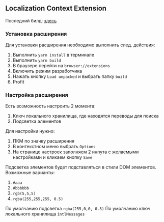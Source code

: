 
## Localization Context Extension

Последний билд: [здесь](https://code.s3.yandex.net/localization-context-build/build_03_08_20.zip) 

### Установка расширения

Для установки расширения необходимо выполнить след. действия:
1) Выполнить `yarn install` в терминале
2) Выполнить `yarn build`
3) В браузере перейти на `browser://extensions`
4) Включить режим разработчика
5) Нажать кнопку `Load unpacked` и выбрать папку `build`
6) Profit

### Настройка расширения

Есть возможность настроить 2 момента:

1) Ключ локального хранилища, где находятся переводы для поиска
2) Подсветка элементов

Для настройки нужно:

1) ПКМ по значку расширения
2) В контекстном меню выбрать `Options`
3) На странице настроек заполняем 2 инпута с желаемыми настройками и кликаем кнопку `Save`

Подсветка элементов будет подставляться в стили DOM элементов.
Возможные варианты:
1) `#aaa`
2) `#bbbbbb`
3) `rgb(5,5,5)`
4) `rgba(255,255,255, 0.5)`

По умолчанию подсветка `rgba(255,0,0, 0.3)`
По умолчанию ключ локального хранилища `intlMessages`
